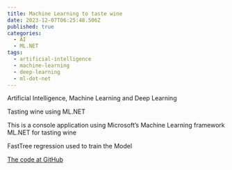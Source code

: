 ```yaml
---
title: Machine Learning to taste wine
date: 2023-12-07T06:25:48.506Z
published: true
categories:
  - AI
  - ML.NET
tags:
  - artificial-intelligence
  - machine-learning
  - deep-learning
  - ml-dot-net
---
```


Artificial Intelligence, Machine Learning and Deep Learning

Tasting wine using ML.NET

This is a console application using Microsoft’s Machine Learning framework ML.NET for tasting wine

FastTree regression used to train the Model

<a href="https://github.com/persteenolsen/WineML" target="_blank">The code at GitHub</a>





